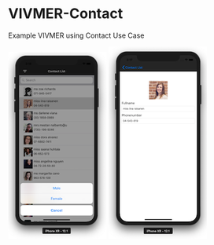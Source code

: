 # VIVMER-Contact
Example VIVMER using Contact Use Case


![List Contact](https://github.com/fauzisho/VIVMER-Contact/blob/master/s1.png)
![Detail Contact](https://github.com/fauzisho/VIVMER-Contact/blob/master/s2.png)
